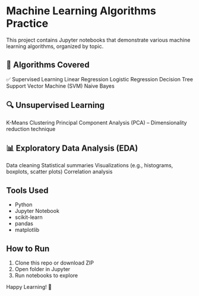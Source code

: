 # Machine Learning Algorithms Practice

This project contains Jupyter notebooks that demonstrate various machine learning algorithms, organized by topic.


## 🧠 Algorithms Covered

✅ Supervised Learning
Linear Regression
Logistic Regression 
Decision Tree
Support Vector Machine (SVM)
Naive Bayes 

## 🔍 Unsupervised Learning
K-Means Clustering 
Principal Component Analysis (PCA) – Dimensionality reduction technique

## 📊 Exploratory Data Analysis (EDA)
Data cleaning
Statistical summaries
Visualizations (e.g., histograms, boxplots, scatter plots)
Correlation analysis

## Tools Used

- Python
- Jupyter Notebook
- scikit-learn
- pandas
- matplotlib

## How to Run

1. Clone this repo or download ZIP
2. Open folder in Jupyter
3. Run notebooks to explore

Happy Learning! 🚀
